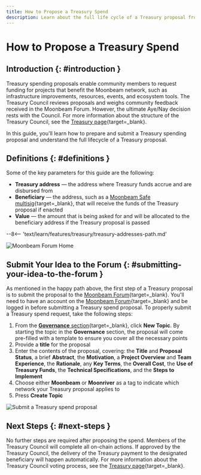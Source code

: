 ```yaml
---
title: How to Propose a Treasury Spend
description: Learn about the full life cycle of a Treasury proposal from the initial proposal on Moonbeam's Community Forum to Council approval of the on-chain spend.
---
```


# How to Propose a Treasury Spend

## Introduction {: #introduction }

Treasury spending proposals enable community members to request funding for projects that benefit the Moonbeam network, such as infrastructure improvements, resources, events, and ecosystem tools. The Treasury Council reviews proposals and weighs community feedback received in the Moonbeam Forum. However, the ultimate Aye/Nay decision rests with the Council. For more information about the structure of the Treasury Council, see the [Treasury page](/learn/features/treasury/){target=\_blank}.

In this guide, you'll learn how to prepare and submit a Treasury spending proposal and understand the full lifecycle of a Treasury proposal. 

## Definitions {: #definitions }

Some of the key parameters for this guide are the following:

 - **Treasury address** — the address where Treasury funds accrue and are disbursed from
 - **Beneficiary** — the address, such as a [Moonbeam Safe multisig](/tokens/manage/multisig-safe/){target=\_blank}, that will receive the funds of the Treasury proposal if enacted
 - **Value** — the amount that is being asked for and will be allocated to the beneficiary address if the Treasury proposal is passed

--8<-- 'text/learn/features/treasury/treasury-addresses-path.md'

![Moonbeam Forum Home](/images/tokens/governance/treasury-proposals/treasury-proposal-1.webp)

## Submit Your Idea to the Forum {: #submitting-your-idea-to-the-forum }

As mentioned in the happy path above, the first step of a Treasury proposal is to submit the proposal to the [Moonbeam Forum](https://forum.moonbeam.network/c/governance/treasury-proposals/8){target=\_blank}. You'll need to have an account on the [Moonbeam Forum](https://forum.moonbeam.network/){target=\_blank} and be logged in before submitting a Treasury spend proposal. To properly submit a Treasury spend request, take the following steps:

1. From the [**Governance** section](https://forum.moonbeam.network/c/governance/treasury-proposals/8){target=\_blank}, click **New Topic**. By starting the topic in the **Governance** section, the proposal will come pre-filled with a template to ensure you cover all the necessary points 
2. Provide a **title** for the proposal
3. Enter the contents of the proposal, covering: the **Title** and **Proposal Status**, a brief **Abstract**, the **Motivation**, a **Project Overview** and **Team Experience**, the **Rationale**, any **Key Terms**, the **Overall Cost**, the **Use of Treasury Funds**, the **Technical Specifications**, and the **Steps to Implement**
4. Choose either **Moonbeam** or **Moonriver** as a tag to indicate which network your Treasury proposal applies to
5. Press **Create Topic**

![Submit a Treasury spend proposal](/images/tokens/governance/treasury-proposals/treasury-proposal-2.webp)

## Next Steps {: #next-steps }

No further steps are required after proposing the spend. Members of the Treasury Council will complete all on-chain actions. If approved by the Treasury Council, the delivery of the Treasury payment to the designated beneficiary will happen automatically. For more information about the Treasury Council voting process, see the [Treasury page](/learn/features/treasury/#Treasury-council-voting-process){target=\_blank}.